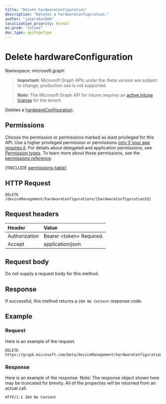```yaml
---
title: "Delete hardwareConfiguration"
description: "Deletes a hardwareConfiguration."
author: "jaiprakashmb"
localization_priority: Normal
ms.prod: "intune"
doc_type: apiPageType
---
```


# Delete hardwareConfiguration

Namespace: microsoft.graph

> **Important:** Microsoft Graph APIs under the /beta version are subject to change; production use is not supported.

> **Note:** The Microsoft Graph API for Intune requires an [active Intune license](https://go.microsoft.com/fwlink/?linkid=839381) for the tenant.

Deletes a [hardwareConfiguration](../resources/intune-deviceconfig-hardwareconfiguration.md).

## Permissions
Choose the permission or permissions marked as least privileged for this API. Use a higher privileged permission or permissions [only if your app requires it](/graph/permissions-overview#best-practices-for-using-microsoft-graph-permissions). For details about delegated and application permissions, see [Permission types](/graph/permissions-overview#permission-types). To learn more about these permissions, see the [permissions reference](/graph/permissions-reference).

<!-- { "blockType": "permissions", "name": "intune_deviceconfig_hardwareconfiguration_delete" } -->
[!INCLUDE [permissions-table](../includes/permissions/intune-deviceconfig-hardwareconfiguration-delete-permissions.md)]

## HTTP Request
<!-- {
  "blockType": "ignored"
}
-->
``` http
DELETE /deviceManagement/hardwareConfigurations/{hardwareConfigurationId}
```

## Request headers
|Header|Value|
|:---|:---|
|Authorization|Bearer &lt;token&gt; Required.|
|Accept|application/json|

## Request body
Do not supply a request body for this method.

## Response
If successful, this method returns a `204 No Content` response code.

## Example

### Request
Here is an example of the request.
``` http
DELETE https://graph.microsoft.com/beta/deviceManagement/hardwareConfigurations/{hardwareConfigurationId}
```

### Response
Here is an example of the response. Note: The response object shown here may be truncated for brevity. All of the properties will be returned from an actual call.
``` http
HTTP/1.1 204 No Content
```
